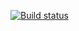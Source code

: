 [![Build status](https://ci.appveyor.com/api/projects/status/w7qa0oylon8h375k?svg=true)](https://ci.appveyor.com/project/bctrv/project22)
